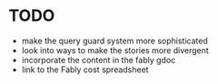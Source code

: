 # TODO

* make the query guard system more sophisticated
* look into ways to make the stories more divergent
* incorporate the content in the fably gdoc
* link to the Fably cost spreadsheet
